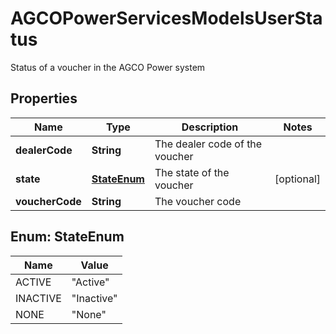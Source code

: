 

# AGCOPowerServicesModelsUserStatus

Status of a voucher in the AGCO Power system

## Properties

| Name | Type | Description | Notes |
|------------ | ------------- | ------------- | -------------|
|**dealerCode** | **String** | The dealer code of the voucher |  |
|**state** | [**StateEnum**](#StateEnum) | The state of the voucher |  [optional] |
|**voucherCode** | **String** | The voucher code |  |



## Enum: StateEnum

| Name | Value |
|---- | -----|
| ACTIVE | &quot;Active&quot; |
| INACTIVE | &quot;Inactive&quot; |
| NONE | &quot;None&quot; |



